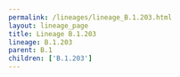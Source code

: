 ```yaml
---
permalink: /lineages/lineage_B.1.203.html
layout: lineage_page
title: Lineage B.1.203
lineage: B.1.203
parent: B.1
children: ['B.1.203']
---
```

